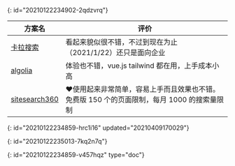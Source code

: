 {: id="20210122234902-2qdzvrq"}

| 方案名                                          | 评价                                                                                              |
| ------------------------------------------------- | --------------------------------------------------------------------------------------------------- |
| [卡拉搜索](https://kalasearch.cn/)              | 看起来貌似很不错，不过到现在为止（2021/1/22）还只是面向企业                                       |
| [algolia](https://www.algolia.com)              | 体验也不错，vue.js tailwind 都在用，上手成本小高                                                  |
| [sitesearch360](https://www.sitesearch360.com/) | ❤使用起来非常简单，容易上手而且效果也不错。<br />免费版 150 个的页面限制，每月 1000 的搜索量限制 |
{: id="20210122234859-hrc1i16" updated="20210409170029"}

{: id="20210122235013-7kq2n7q"}


{: id="20210122234859-v457hqz" type="doc"}
